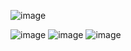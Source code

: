 
![image](https://user-images.githubusercontent.com/117252369/201470205-97d86472-9580-4377-94f0-3257bd71e7f0.png)

![image](https://user-images.githubusercontent.com/117252369/201470312-bfdf0706-ef77-4713-afc4-9ca8a391aaf1.png)
![image](https://user-images.githubusercontent.com/117252369/201470348-5105f42e-a20c-4b08-912e-33a5479d1c9b.png)
![image](https://user-images.githubusercontent.com/117252369/201470467-240f9d89-9188-4826-948c-7ee7df66f69b.png)
